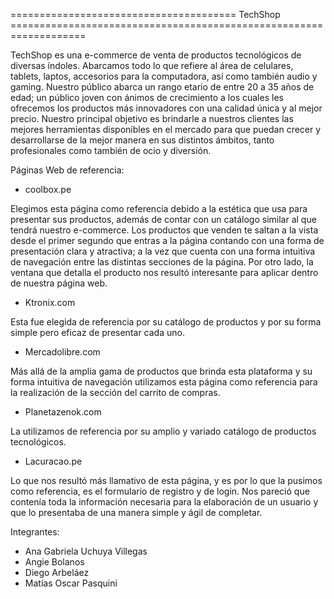 ======================================= TechShop ===================================================================

TechShop es una e-commerce de venta de productos tecnológicos de diversas índoles. Abarcamos todo lo que refiere al área de celulares, tablets, laptos, accesorios para la computadora, así como también audio y gaming.
Nuestro público abarca un rango etario de entre 20 a 35 años de edad; un público joven con ánimos de crecimiento a los cuales les ofrecemos los productos más innovadores con una calidad única y al mejor precio.
Nuestro principal objetivo es brindarle a nuestros clientes las mejores herramientas disponibles en el mercado para que puedan crecer y desarrollarse de la mejor manera en sus distintos ámbitos, tanto profesionales como también de ocio y diversión.

Páginas Web de referencia:

- coolbox.pe

Elegimos esta página como referencia debido a la estética que usa para presentar sus productos, además de contar con un catálogo similar al que tendrá nuestro e-commerce. Los productos que venden te saltan a la vista desde el primer segundo que entras a la página contando con una forma de presentación clara y atractiva; a la vez que cuenta con una forma intuitiva de navegación entre las distintas secciones de la página. Por otro lado, la ventana que detalla el producto nos resultó interesante para aplicar dentro de nuestra página web.

- Ktronix.com

Esta fue elegida de referencia por su catálogo de productos y por su forma simple pero eficaz de presentar cada uno.

- Mercadolibre.com

Más allá de la amplia gama de productos que brinda esta plataforma y su forma intuitiva de navegación utilizamos esta página como referencia para la realización de la sección del carrito de compras.

- Planetazenok.com

La utilizamos de referencia por su amplio y variado catálogo de productos tecnológicos.

- Lacuracao.pe

Lo que nos resultó más llamativo de esta página, y es por lo que la pusimos como referencia, es el formulario de registro y de login. Nos pareció que contenía toda la información necesaria para la elaboración de un usuario y que lo presentaba de una manera simple y ágil de completar.

Integrantes:

- Ana Gabriela Uchuya Villegas
- Angie Bolanos
- Diego Arbeláez
- Matías Oscar Pasquini
